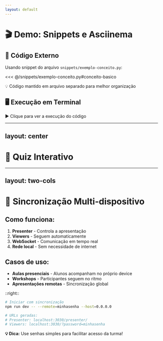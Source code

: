 ```yaml
---
layout: default
---
```


# 🎬 Demo: Snippets e Asciinema

<div class="grid grid-cols-2 gap-6">

<div>

## 📝 Código Externo
Usando snippet do arquivo `snippets/exemplo-conceito.py`:

<<< @/snippets/exemplo-conceito.py#conceito-basico

<div class="text-sm mt-4 opacity-75">
💡 Código mantido em arquivo separado para melhor organização
</div>

</div>

<div>

## 🖥️ Execução em Terminal

<Asciinema 
  src="/demos/exemplo-basico.cast" 
  :playerProps="{
    speed: 1.5, 
    rows: 12,
    autoplay: false
  }" 
/>

<div class="text-sm mt-4 opacity-75">
▶️ Clique para ver a execução do código
</div>

</div>

</div>

<!--
Demonstração dos recursos avançados do template:
- Snippets externos organizados por regiões
- Asciinema para demos de terminal interativas
-->

---
layout: center
---

# 🧠 Quiz Interativo

<Quiz 
  question="Qual é a principal vantagem de usar snippets externos em apresentações?"
  :answers="[
    'Código fica mais bonito nos slides',
    'Facilita manutenção e reutilização do código',
    'Permite usar mais cores na sintaxe',
    'Reduz o tamanho do arquivo slides.md'
  ]"
  correct="B"
  explanation="Snippets externos permitem manter o código em arquivos separados, facilitando testes, versionamento e reutilização em múltiplas apresentações!"
/>

<!--
Quiz interativo para verificar compreensão.
Use após conceitos importantes para fixação.
-->

---
layout: two-cols
---

# 🔄 Sincronização Multi-dispositivo

<v-clicks>

## Como funciona:
1. **Presenter** - Controla a apresentação
2. **Viewers** - Seguem automaticamente
3. **WebSocket** - Comunicação em tempo real
4. **Rede local** - Sem necessidade de internet

## Casos de uso:
- **Aulas presenciais** - Alunos acompanham no próprio device
- **Workshops** - Participantes seguem no ritmo
- **Apresentações remotas** - Sincronização global

</v-clicks>

::right::

<div v-click="5" class="mt-8">

```bash
# Iniciar com sincronização
npm run dev -- --remote=minhasenha --host=0.0.0.0

# URLs geradas:
# Presenter: localhost:3030/presenter/
# Viewers: localhost:3030/?password=minhasenha
```

<div class="mt-6 p-4 bg-blue-50 dark:bg-blue-900 rounded">
<strong>💡 Dica:</strong> Use senhas simples para facilitar acesso da turma!
</div>

</div>

<!--
Recurso diferencial do template: sincronização entre dispositivos.
Muito útil para cursos e workshops interativos.
-->
